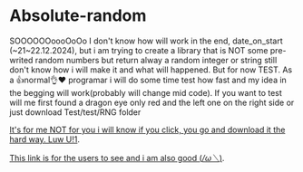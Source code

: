 # Absolute-random
SOOOOOOoooOoOo I don't know how will work in the end, date_on_start (~21~22.12.2024), but i am trying to create a library that is NOT
some pre-writed random numbers but return alway a random integer or string still don't know how i will make it and what will happened.
But for now TEST. As a 👍normal👌❤️ programar i will do some time test how fast and my idea in the begging will work(probably will change mid code).
If you want to test will me first found a dragon eye only red and the left one on the right side or just download Test/test/RNG folder 

[It's for me NOT for you i will know if you click, you go and download it the hard way. Luw U!1](https://github.com/dedoZvezdi/Absolute-random/tree/main/Best%20fodler%20EVER/Test/test).

[This link is for the users to see and i am also good (*/ω＼*)](https://www.youtube.com/watch?v=dQw4w9WgXcQ).
